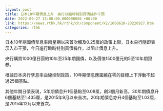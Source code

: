 ```yaml
---
layout: post
title: 日本10年期債息上升　央行以臨時特別買債操作干預
date: 2022-09-27 15:00:09.000000000 +08:00
link: https://news.rthk.hk/rthk/ch/component/k2/1668610-20220927.htm
categories: rthk
---
```


日本10年期國債孳息率兩星期以來首次觸及0.25厘的政策上限，日本央行隨即表示入市干預，今日進行臨時特別買債操作，以阻止債息上升。

央行購買1000億日圓的10年至25年期國債，以及價值1500億元的5至10年期證券。

根據日本央行孳息率曲線控制政策，10年期債息應圍繞在零的目標上下浮動不超過25個基點。

其他年期日債表現，5年期債息升1個基點至0.08厘，創3個月新高。30年期債息升6個基點至1.435厘，是2015年9月以來首次。20年期債息亦升4個基點至1.03厘，是2015年12月以來首次。
